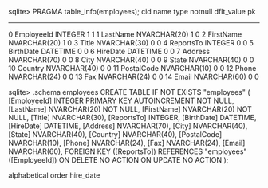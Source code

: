 sqlite> PRAGMA table_info(employees);
cid name type notnull dflt_value pk

---

0 EmployeeId INTEGER 1 1
1 LastName NVARCHAR(20) 1 0
2 FirstName NVARCHAR(20) 1 0
3 Title NVARCHAR(30) 0 0
4 ReportsTo INTEGER 0 0
5 BirthDate DATETIME 0 0
6 HireDate DATETIME 0 0
7 Address NVARCHAR(70) 0 0
8 City NVARCHAR(40) 0 0
9 State NVARCHAR(40) 0 0
10 Country NVARCHAR(40) 0 0
11 PostalCode NVARCHAR(10) 0 0
12 Phone NVARCHAR(24) 0 0
13 Fax NVARCHAR(24) 0 0
14 Email NVARCHAR(60) 0 0

sqlite> .schema employees
CREATE TABLE IF NOT EXISTS "employees"
(
[EmployeeId] INTEGER PRIMARY KEY AUTOINCREMENT NOT NULL,
[LastName] NVARCHAR(20) NOT NULL,
[FirstName] NVARCHAR(20) NOT NULL,
[Title] NVARCHAR(30),
[ReportsTo] INTEGER,
[BirthDate] DATETIME,
[HireDate] DATETIME,
[Address] NVARCHAR(70),
[City] NVARCHAR(40),
[State] NVARCHAR(40),
[Country] NVARCHAR(40),
[PostalCode] NVARCHAR(10),
[Phone] NVARCHAR(24),
[Fax] NVARCHAR(24),
[Email] NVARCHAR(60),
FOREIGN KEY ([ReportsTo]) REFERENCES "employees" ([EmployeeId])
ON DELETE NO ACTION ON UPDATE NO ACTION
);

alphabetical order
hire_date
